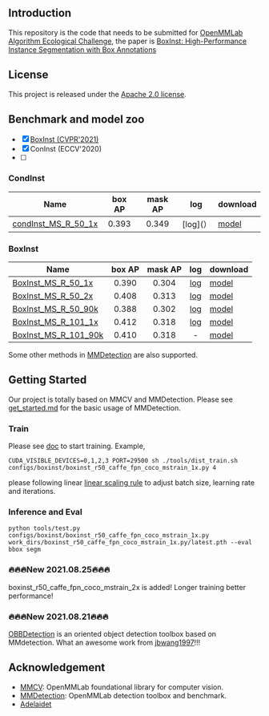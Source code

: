 


## Introduction
This repository is the code that needs to be submitted for [OpenMMLab Algorithm Ecological Challenge](https://openmmlab.com/competitions/algorithm-2021), the paper is [BoxInst: High-Performance Instance Segmentation with Box Annotations](https://openaccess.thecvf.com/content/CVPR2021/html/Tian_BoxInst_High-Performance_Instance_Segmentation_With_Box_Annotations_CVPR_2021_paper.html)




## License

This project is released under the [Apache 2.0 license](LICENSE).



## Benchmark and model zoo

- [x] [BoxInst (CVPR'2021)](configs/boxinst)
- [x] ConInst (ECCV'2020)
- [ ] 
### CondInst

| Name                                                                             | box AP | mask AP |                                  log                                 | download                                                               |
|----------------------------------------------------------------------------------|:------:|:-------:|:--------------------------------------------------------------------:|------------------------------------------------------------------------|
| [condInst_MS_R_50_1x]()   |  0.393 |  0.349 | [log](） | [model](https://moxkl67q65.feishu.cn/file/boxcnMkbcVsXTIHTd9SQgHhA7Xb) |


### BoxInst


| Name                                                                             | box AP | mask AP |                                  log                                 | download                                                               |
|----------------------------------------------------------------------------------|:------:|:-------:|:--------------------------------------------------------------------:|------------------------------------------------------------------------|
| [BoxInst_MS_R_50_1x](configs/boxinst/boxinst_r50_caffe_fpn_coco_mstrain_1x.py)   |  0.390 |  0.304  | [log](https://moxkl67q65.feishu.cn/file/boxcnhbdZiFdUtUbURyCILX94xf) | [model](https://moxkl67q65.feishu.cn/file/boxcnay178uhZwiYBmzRfV20TEb) |
| [BoxInst_MS_R_50_2x](configs/boxinst/boxinst_r50_caffe_fpn_coco_mstrain_2x.py)   |  0.408 |  0.313 | [log](https://moxkl67q65.feishu.cn/file/boxcn5JQ2S9t4freU4ikEXAt8Vb) | [model](https://moxkl67q65.feishu.cn/file/boxcnEwfeKY2YV7KE5ASoG5DcZg) |
| [BoxInst_MS_R_50_90k](configs/boxinst/boxinst_r50_caffe_fpn_coco_mstrain_90k.py) |  0.388 |  0.302  | [log](https://moxkl67q65.feishu.cn/file/boxcnmyWDlC0n1HVXadUMoMOj6d) | [model](https://moxkl67q65.feishu.cn/file/boxcnvRGKQCCvjjZAH5udD0gA9b) |
| [BoxInst_MS_R_101_1x](configs/boxinst/boxinst_r101_caffe_fpn_coco_mstrain_1x.py)               |  0.412 |  0.318  |  [log](https://moxkl67q65.feishu.cn/file/boxcnNgezrzERqqqOqyx5knhG0g)                                        | [model](https://moxkl67q65.feishu.cn/file/boxcnYIcQr0quTKmTiMjOOVswVe) |
| [BoxInst_MS_R_101_90k](configs/boxinst/boxinst_r101_caffe_fpn_coco_mstrain_90k.py)               |  0.410 |  0.318  |                                   -                                  | [model](https://moxkl67q65.feishu.cn/file/boxcnNoGdGIQnwuQFzoWWXppcuh) |

Some other methods in [MMDetection](https://github.com/open-mmlab/mmdetection) are also supported.

## Getting Started

Our project is totally based on MMCV and MMDetection. Please see [get_started.md](docs/get_started.md) for the basic usage of MMDetection.


### Train
Please see [doc](https://mmdetection.readthedocs.io/en/latest/1_exist_data_model.html#train-predefined-models-on-standard-datasets) to start training. Example,
```sheel
CUDA_VISIBLE_DEVICES=0,1,2,3 PORT=29500 sh ./tools/dist_train.sh configs/boxinst/boxinst_r50_caffe_fpn_coco_mstrain_1x.py 4
```
please following  linear [linear scaling rule](https://arxiv.org/abs/1706.02677) to adjust batch size, learning rate and iterations.
### Inference and Eval
```sheel
python tools/test.py configs/boxinst/boxinst_r50_caffe_fpn_coco_mstrain_1x.py work_dirs/boxinst_r50_caffe_fpn_coco_mstrain_1x.py/latest.pth --eval bbox segm
```

### 🔥🔥🔥New 2021.08.25🔥🔥🔥 
boxinst_r50_caffe_fpn_coco_mstrain_2x is added! Longer training better performance!

### 🔥🔥🔥New 2021.08.21🔥🔥🔥 
[OBBDetection](https://github.com/jbwang1997/OBBDetection) is an oriented object detection toolbox based on MMdetection. What an awesome work from [jbwang1997](https://github.com/jbwang1997)!!!

## Acknowledgement

- [MMCV](https://github.com/open-mmlab/mmcv): OpenMMLab foundational library for computer vision.
- [MMDetection](https://github.com/open-mmlab/mmdetection): OpenMMLab detection toolbox and benchmark.
- [Adelaidet](https://github.com/aim-uofa/AdelaiDet)
